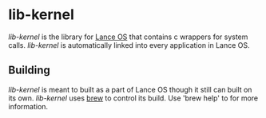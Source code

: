 # lib-kernel
*lib-kernel* is the library for [Lance OS](https://github.com/shipsimfan/los-rs) that contains c wrappers for system calls. *lib-kernel* is automatically linked into every application in Lance OS.

## Building
*lib-kernel* is meant to built as a part of Lance OS though it still can built on its own. *lib-kernel* uses [brew](https://github.com/shipsimfan/brew) to control its build. Use 'brew help' to for more information.
